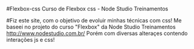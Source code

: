 #Flexbox-css
Curso de Flexbox css - Node Studio Treinamentos

#Fiz este site, com o objetivo de evoluir minhas técnicas com css!
Me baseei no projeto do curso "Flexbox" da Node Studio Treinamentos http://www.nodestudio.com.br/
Porém com diversas alteraçes contendo interações js e css!



